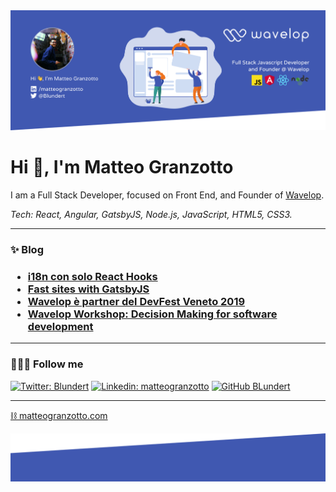 <img src="https://raw.githubusercontent.com/Blundert/Blundert/master/assets/cover.png" />

<h1>Hi 👋, I'm Matteo Granzotto</h1>

I am a Full Stack Developer, focused on Front End, and Founder of [Wavelop](https://wavelop.com).

_Tech: React, Angular, GatsbyJS, Node.js, JavaScript, HTML5, CSS3._

----

<h3> ✨ Blog <h3> 

- [i18n con solo React Hooks](https://wavelop.com/it/story/i18n-con-solo-react-hooks/)
- [Fast sites with GatsbyJS](https://wavelop.com/it/story/fast-sites-with-gatsby-js/)
- [Wavelop è partner del DevFest Veneto 2019](https://wavelop.com/it/story/wavelop-partner-del-dev-fest-veneto-2019/)
- [Wavelop Workshop: Decision Making for software development](https://wavelop.com/it/story/wavelop-workshop-decision-making-for-software-development-di-francesco-strazzullo/)

----

<h3> ⛹🏻‍♂️ Follow me </h3>

[![Twitter: Blundert](https://img.shields.io/twitter/follow/Blundert?style=social)](https://twitter.com/Blundert)
[![Linkedin: matteogranzotto](https://img.shields.io/badge/-matteogranzotto-blue?style=flat-square&logo=Linkedin&logoColor=white&link=https://www.linkedin.com/in/matteogranzotto/)](https://www.linkedin.com/in/thaianebraga/)
[![GitHub BLundert](https://img.shields.io/github/followers/Blundert?label=follow&style=social)](https://github.com/Blundert)

---- 

<p align="left">
<a href="https://matteogranzotto.com"> ⛓ matteogranzotto.com </a>
</p>

<img src="https://raw.githubusercontent.com/Blundert/Blundert/master/assets/footer.png" />
